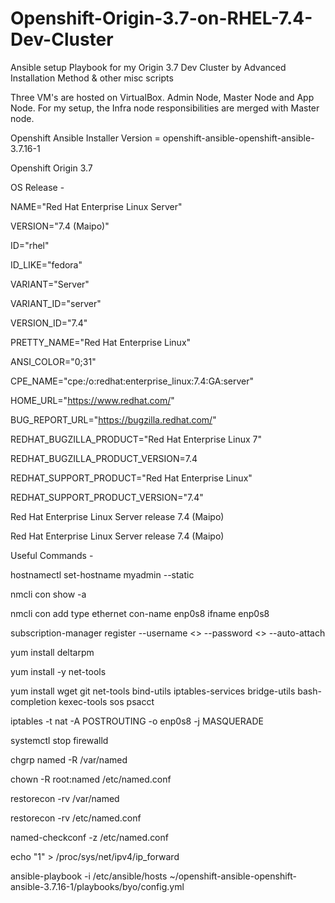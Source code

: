 # Openshift-Origin-3.7-on-RHEL-7.4-Dev-Cluster

Ansible setup Playbook for my Origin 3.7 Dev Cluster by Advanced Installation Method &amp; other misc scripts

Three VM's are hosted on VirtualBox. Admin Node, Master Node and App Node. For my setup, the Infra node responsibilities are merged with Master node.

Openshift Ansible Installer Version = openshift-ansible-openshift-ansible-3.7.16-1

Openshift Origin 3.7

OS Release -

NAME="Red Hat Enterprise Linux Server"

VERSION="7.4 (Maipo)"

ID="rhel"

ID_LIKE="fedora"

VARIANT="Server"

VARIANT_ID="server"

VERSION_ID="7.4"

PRETTY_NAME="Red Hat Enterprise Linux"

ANSI_COLOR="0;31"

CPE_NAME="cpe:/o:redhat:enterprise_linux:7.4:GA:server"

HOME_URL="https://www.redhat.com/"

BUG_REPORT_URL="https://bugzilla.redhat.com/"

REDHAT_BUGZILLA_PRODUCT="Red Hat Enterprise Linux 7"

REDHAT_BUGZILLA_PRODUCT_VERSION=7.4

REDHAT_SUPPORT_PRODUCT="Red Hat Enterprise Linux"

REDHAT_SUPPORT_PRODUCT_VERSION="7.4"

Red Hat Enterprise Linux Server release 7.4 (Maipo)

Red Hat Enterprise Linux Server release 7.4 (Maipo)

Useful Commands - 

hostnamectl set-hostname myadmin --static

nmcli con show -a

nmcli con add type ethernet con-name enp0s8 ifname enp0s8

subscription-manager register --username <<username>> --password <<password>> --auto-attach

yum install deltarpm

yum install -y net-tools

yum install wget git net-tools bind-utils iptables-services bridge-utils bash-completion kexec-tools sos psacct

iptables -t nat -A POSTROUTING -o enp0s8 -j MASQUERADE

systemctl stop firewalld

chgrp named -R /var/named

chown -R root:named /etc/named.conf

restorecon -rv /var/named

restorecon -rv /etc/named.conf

named-checkconf -z /etc/named.conf

echo "1" > /proc/sys/net/ipv4/ip_forward

ansible-playbook -i /etc/ansible/hosts ~/openshift-ansible-openshift-ansible-3.7.16-1/playbooks/byo/config.yml

